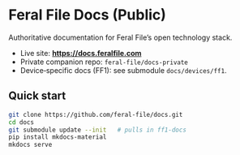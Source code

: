 # Feral File Docs (Public)

Authoritative documentation for Feral File’s open technology stack.

* Live site: **https://docs.feralfile.com**
* Private companion repo: `feral-file/docs-private`
* Device‑specific docs (FF1): see submodule `docs/devices/ff1`.

## Quick start

```bash
git clone https://github.com/feral-file/docs.git
cd docs
git submodule update --init   # pulls in ff1-docs
pip install mkdocs-material
mkdocs serve
```
